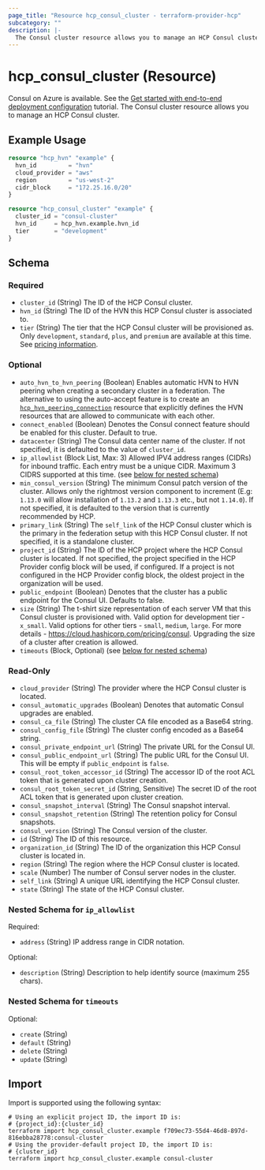 ```yaml
---
page_title: "Resource hcp_consul_cluster - terraform-provider-hcp"
subcategory: ""
description: |-
  The Consul cluster resource allows you to manage an HCP Consul cluster.
---
```


# hcp_consul_cluster (Resource)

Consul on Azure is available. See the [Get started with end-to-end deployment configuration](https://developer.hashicorp.com/consul/tutorials/cloud-deploy-automation/consul-end-to-end-overview) tutorial.
The Consul cluster resource allows you to manage an HCP Consul cluster.

## Example Usage

```terraform
resource "hcp_hvn" "example" {
  hvn_id         = "hvn"
  cloud_provider = "aws"
  region         = "us-west-2"
  cidr_block     = "172.25.16.0/20"
}

resource "hcp_consul_cluster" "example" {
  cluster_id = "consul-cluster"
  hvn_id     = hcp_hvn.example.hvn_id
  tier       = "development"
}
```

<!-- schema generated by tfplugindocs -->
## Schema

### Required

- `cluster_id` (String) The ID of the HCP Consul cluster.
- `hvn_id` (String) The ID of the HVN this HCP Consul cluster is associated to.
- `tier` (String) The tier that the HCP Consul cluster will be provisioned as.  Only `development`, `standard`, `plus`, and `premium` are available at this time. See [pricing information](https://www.hashicorp.com/products/consul/pricing).

### Optional

- `auto_hvn_to_hvn_peering` (Boolean) Enables automatic HVN to HVN peering when creating a secondary cluster in a federation. The alternative to using the auto-accept feature is to create an [`hcp_hvn_peering_connection`](hvn_peering_connection.md) resource that explicitly defines the HVN resources that are allowed to communicate with each other.
- `connect_enabled` (Boolean) Denotes the Consul connect feature should be enabled for this cluster.  Default to true.
- `datacenter` (String) The Consul data center name of the cluster. If not specified, it is defaulted to the value of `cluster_id`.
- `ip_allowlist` (Block List, Max: 3) Allowed IPV4 address ranges (CIDRs) for inbound traffic. Each entry must be a unique CIDR. Maximum 3 CIDRS supported at this time. (see [below for nested schema](#nestedblock--ip_allowlist))
- `min_consul_version` (String) The minimum Consul patch version of the cluster. Allows only the rightmost version component to increment (E.g: `1.13.0` will allow installation of `1.13.2` and `1.13.3` etc., but not `1.14.0`). If not specified, it is defaulted to the version that is currently recommended by HCP.
- `primary_link` (String) The `self_link` of the HCP Consul cluster which is the primary in the federation setup with this HCP Consul cluster. If not specified, it is a standalone cluster.
- `project_id` (String) The ID of the HCP project where the HCP Consul cluster is located.
If not specified, the project specified in the HCP Provider config block will be used, if configured.
If a project is not configured in the HCP Provider config block, the oldest project in the organization will be used.
- `public_endpoint` (Boolean) Denotes that the cluster has a public endpoint for the Consul UI. Defaults to false.
- `size` (String) The t-shirt size representation of each server VM that this Consul cluster is provisioned with. Valid option for development tier - `x_small`. Valid options for other tiers - `small`, `medium`, `large`. For more details - https://cloud.hashicorp.com/pricing/consul. Upgrading the size of a cluster after creation is allowed.
- `timeouts` (Block, Optional) (see [below for nested schema](#nestedblock--timeouts))

### Read-Only

- `cloud_provider` (String) The provider where the HCP Consul cluster is located.
- `consul_automatic_upgrades` (Boolean) Denotes that automatic Consul upgrades are enabled.
- `consul_ca_file` (String) The cluster CA file encoded as a Base64 string.
- `consul_config_file` (String) The cluster config encoded as a Base64 string.
- `consul_private_endpoint_url` (String) The private URL for the Consul UI.
- `consul_public_endpoint_url` (String) The public URL for the Consul UI. This will be empty if `public_endpoint` is `false`.
- `consul_root_token_accessor_id` (String) The accessor ID of the root ACL token that is generated upon cluster creation.
- `consul_root_token_secret_id` (String, Sensitive) The secret ID of the root ACL token that is generated upon cluster creation.
- `consul_snapshot_interval` (String) The Consul snapshot interval.
- `consul_snapshot_retention` (String) The retention policy for Consul snapshots.
- `consul_version` (String) The Consul version of the cluster.
- `id` (String) The ID of this resource.
- `organization_id` (String) The ID of the organization this HCP Consul cluster is located in.
- `region` (String) The region where the HCP Consul cluster is located.
- `scale` (Number) The number of Consul server nodes in the cluster.
- `self_link` (String) A unique URL identifying the HCP Consul cluster.
- `state` (String) The state of the HCP Consul cluster.

<a id="nestedblock--ip_allowlist"></a>
### Nested Schema for `ip_allowlist`

Required:

- `address` (String) IP address range in CIDR notation.

Optional:

- `description` (String) Description to help identify source (maximum 255 chars).


<a id="nestedblock--timeouts"></a>
### Nested Schema for `timeouts`

Optional:

- `create` (String)
- `default` (String)
- `delete` (String)
- `update` (String)

## Import

Import is supported using the following syntax:

```shell
# Using an explicit project ID, the import ID is:
# {project_id}:{cluster_id}
terraform import hcp_consul_cluster.example f709ec73-55d4-46d8-897d-816ebba28778:consul-cluster
# Using the provider-default project ID, the import ID is:
# {cluster_id}
terraform import hcp_consul_cluster.example consul-cluster
```
